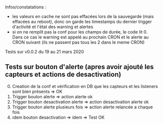 Infos/constatations :
* les valeurs en cache ne sont pas effacées lors de la sauvegarde (mais effacées au reboot), donc on garde les timestamps du dernier trigger d'activité et l'état des warning et alertes
* si on ne remplit pas la conf pour les champs de durée, le code lit 0. Dans ce cas le warning est appelé au prochain CRON et le alerte au CRON suivant (ils ne passent pas tous les 2 dans le meme CRON)

Tests sur v0.0.2 du 19 au 21 mars 2020
###

Tests sur bouton d'alerte (apres avoir ajouté les capteurs et actions de desactivation)
---

0. Creation de la conf et vérification en DB que les capteurs et les listeners sont bien présents => OK
1. Trigger bouton alerte => action alerte ok
2. Trigger bouton desactivation alerte => action desactivation alerte ok
3. Trigger bouton alerte plusieurs fois => action alerte relancée a chaque fois
4. idem bouton desactivation => idem
=> Test OK

